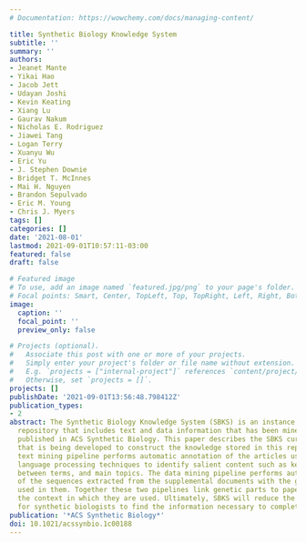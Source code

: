```yaml
---
# Documentation: https://wowchemy.com/docs/managing-content/

title: Synthetic Biology Knowledge System
subtitle: ''
summary: ''
authors:
- Jeanet Mante
- Yikai Hao
- Jacob Jett
- Udayan Joshi
- Kevin Keating
- Xiang Lu
- Gaurav Nakum
- Nicholas E. Rodriguez
- Jiawei Tang
- Logan Terry
- Xuanyu Wu
- Eric Yu
- J. Stephen Downie
- Bridget T. McInnes
- Mai H. Nguyen
- Brandon Sepulvado
- Eric M. Young
- Chris J. Myers
tags: []
categories: []
date: '2021-08-01'
lastmod: 2021-09-01T10:57:11-03:00
featured: false
draft: false

# Featured image
# To use, add an image named `featured.jpg/png` to your page's folder.
# Focal points: Smart, Center, TopLeft, Top, TopRight, Left, Right, BottomLeft, Bottom, BottomRight.
image:
  caption: ''
  focal_point: ''
  preview_only: false

# Projects (optional).
#   Associate this post with one or more of your projects.
#   Simply enter your project's folder or file name without extension.
#   E.g. `projects = ["internal-project"]` references `content/project/deep-learning/index.md`.
#   Otherwise, set `projects = []`.
projects: []
publishDate: '2021-09-01T13:56:48.798412Z'
publication_types:
- 2
abstract: The Synthetic Biology Knowledge System (SBKS) is an instance of the SynBioHub
  repository that includes text and data information that has been mined from papers
  published in ACS Synthetic Biology. This paper describes the SBKS curation framework
  that is being developed to construct the knowledge stored in this repository. The
  text mining pipeline performs automatic annotation of the articles using natural
  language processing techniques to identify salient content such as key terms, relationships
  between terms, and main topics. The data mining pipeline performs automatic annotation
  of the sequences extracted from the supplemental documents with the genetic parts
  used in them. Together these two pipelines link genetic parts to papers describing
  the context in which they are used. Ultimately, SBKS will reduce the time necessary
  for synthetic biologists to find the information necessary to complete their designs.
publication: '*ACS Synthetic Biology*'
doi: 10.1021/acssynbio.1c00188
---
```

